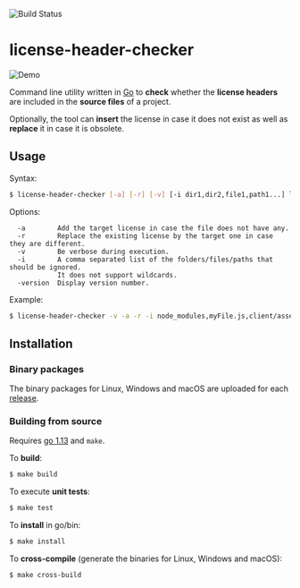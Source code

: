 ![Build Status](https://github.com/lsm-dev/license-header-checker/workflows/Go/badge.svg)

# license-header-checker

![Demo](demo/demo.gif)

Command line utility written in [Go](https://golang.org) to **check** whether the **license headers** are included in the **source files** of a project.

Optionally, the tool can **insert** the license in case it does not exist as well as **replace** it in case it is obsolete.

## Usage

Syntax:

```bash
$ license-header-checker [-a] [-r] [-v] [-i dir1,dir2,file1,path1...] license-header-path project-path extensions...
```

Options:

```
  -a        Add the target license in case the file does not have any.
  -r        Replace the existing license by the target one in case they are different.
  -v        Be verbose during execution.
  -i        A comma separated list of the folders/files/paths that should be ignored. 
	        It does not support wildcards.
  -version  Display version number.
```

Example:

```bash
$ license-header-checker -v -a -r -i node_modules,myFile.js,client/assets ../license_header.txt . js ts
```

## Installation


### Binary packages

The binary packages for Linux, Windows and macOS are uploaded for each [release](https://github.com/lsm-dev/license-header-checker/releases).



### Building from source

Requires [go 1.13](https://golang.org/doc/devel/release.html#go1.13) and `make`.

To **build**:

```bash
$ make build
```

To execute **unit tests**:

```bash
$ make test
```

To **install** in go/bin:

```bash
$ make install
```

To **cross-compile** (generate the binaries for Linux, Windows and macOS):

```bash
$ make cross-build
```

